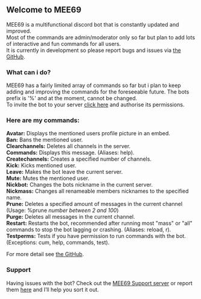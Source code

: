 ## Welcome to MEE69

MEE69 is a multifunctional discord bot that is constantly updated and improved.  
Most of the commands are admin/moderator only so far but plan to add lots of interactive and fun commands for all users.  
It is currently in development so please report bugs and issues via [the GitHub](https://github.com/seasnail8169/MEE69-Development/).

### What can i do?

MEE69 has a fairly limited array of commands so far but i plan to keep adding and improving the commands for the foreseeable future.
The bots prefix is '%' and at the moment, cannot be changed.  
To invite the bot to your server [click here](https://discordapp.com/oauth2/authorize?client_id=750674353758142555&permissions=8&scope=bot) and authorise its permissions.

### Here are my commands:

**Avatar:** Displays the mentioned users profile picture in an embed.   
**Ban:** Bans the mentioned user.   
**Clearchannels:** Deletes all channels in the server.   
**Commands:** Displays this message. (Aliases: help).   
**Createchannels:** Creates a specified number of channels.   
**Kick:** Kicks mentioned user.   
**Leave:** Makes the bot leave the current server.   
**Mute:** Mutes the mentioned user.   
**Nickbot:** Changes the bots nickname in the current server.   
**Nickmass:** Changes all renameable members nicknames to the specified name.   
**Prune:** Deletes a specified amount of messages in the current channel (Usage: %prune *number between 2 and 100*)   
**Purge:** Deletes all messages in the current channel.   
**Restart:** Restarts the bot, recommended after running most \"mass\" or \"all\" commands to stop the bot lagging or crashing. (Aliases: reload, r).   
**Testperms:** Tests if you have permission to run commands with the bot. (Exceptions: cum, help, commands, test).

For more detail see [the GitHub](https://github.com/seasnail8169/MEE69-Development/).

### Support

Having issues with the bot? Check out the [MEE69 Support server](https://discord.gg/Pta3APY) or report them [here](https://github.com/seasnail8169/MEE69-Development/issues) and I’ll help you sort it out.
